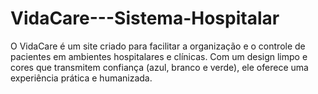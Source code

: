 # VidaCare---Sistema-Hospitalar
O VidaCare é um site criado para facilitar a organização e o controle de pacientes em ambientes hospitalares e clínicas. Com um design limpo e cores que transmitem confiança (azul, branco e verde), ele oferece uma experiência prática e humanizada.
